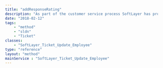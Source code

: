 ```yaml
---
title: "addResponseRating"
description: "As part of the customer service process SoftLayer has provided a quick feedback mechanism for its customers to rate the responses that its employees give on tickets. addResponseRating() sets the rating for a single ticket update made by a SoftLayer employee. Ticket ratings have the integer values 1 through 5, with 1 being the worst and 5 being the best. Once the rating is set ''addResponseRating()'' returns a boolean true. "
date: "2018-02-12"
tags:
    - "method"
    - "sldn"
    - "Ticket"
classes:
    - "SoftLayer_Ticket_Update_Employee"
type: "reference"
layout: "method"
mainService : "SoftLayer_Ticket_Update_Employee"
---
```

